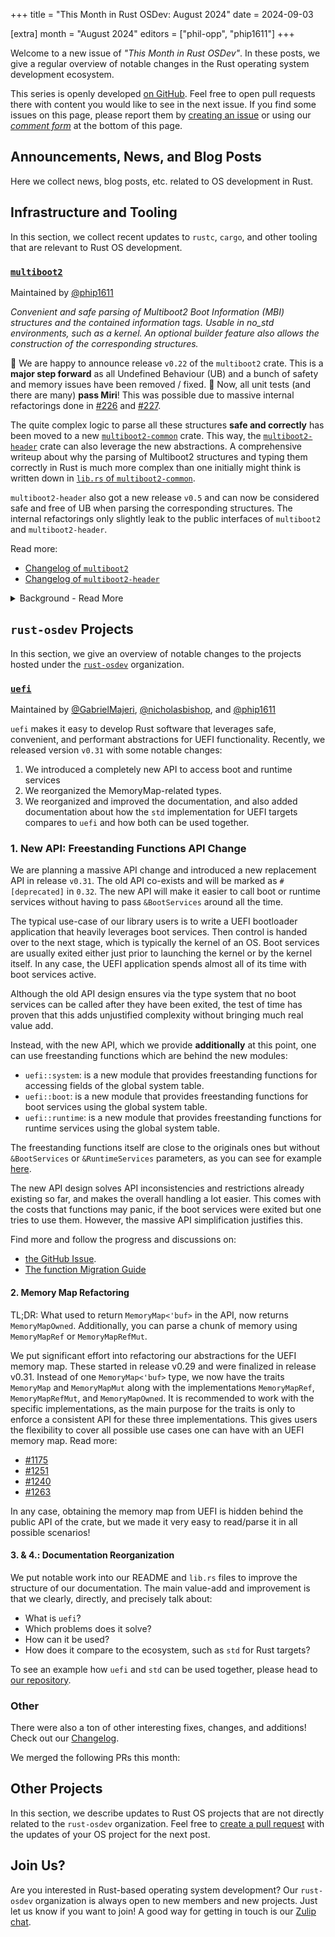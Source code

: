 +++
title = "This Month in Rust OSDev: August 2024"
date = 2024-09-03

[extra]
month = "August 2024"
editors = ["phil-opp", "phip1611"]
+++

Welcome to a new issue of _"This Month in Rust OSDev"_. In these posts, we give a regular overview of notable changes in the Rust operating system development ecosystem.

<!-- more -->

This series is openly developed [on GitHub](https://github.com/rust-osdev/homepage/). Feel free to open pull requests there with content you would like to see in the next issue. If you find some issues on this page, please report them by [creating an issue](https://github.com/rust-osdev/homepage/issues/new) or using our <a href="#comment-form">_comment form_</a> at the bottom of this page.

<!--
    This is a draft for the upcoming "This Month in Rust OSDev (August 2024)" post.
    Feel free to create pull requests against the `next` branch to add your
    content here.
    Please take a look at the past posts on https://rust-osdev.com/ to see the
    general structure of these posts.
-->

## Announcements, News, and Blog Posts

Here we collect news, blog posts, etc. related to OS development in Rust.

<!--
Please follow this template:

- [Title](https://example.com)
  - (optional) Some additional context
-->


## Infrastructure and Tooling

In this section, we collect recent updates to `rustc`, `cargo`, and other tooling that are relevant to Rust OS development.

<!--
    Please use the following template:

- [Title](https://example.com)
  - (optional) Some additional context
-->

### [`multiboot2`](https://github.com/rust-osdev/acpi)
<span class="maintainers">Maintained by [@phip1611](https://github.com/phip1611)</span>

_Convenient and safe parsing of Multiboot2 Boot Information (MBI) structures and
the contained information tags. Usable in no_std environments, such as a kernel. 
An optional builder feature also allows the construction of the corresponding 
structures._

🎉 We are happy to announce release `v0.22` of the `multiboot2` crate. This is a
**major step forward** as all Undefined Behaviour (UB) and a bunch of safety and
memory issues have been removed / fixed. 🎉 Now, all unit tests (and there are
many) **pass Miri**! This was possible due to massive internal refactorings done
in [#226](https://github.com/rust-osdev/multiboot2/pull/226) and [#227](https://github.com/rust-osdev/multiboot2/pull/227).

The quite complex logic to parse all these structures **safe and correctly**
has been moved to a new [`multiboot2-common`](https://docs.rs/multiboot2-common)
crate. This way, the [`multiboot2-header`](https://crates.io/crates/multiboot2-header)
crate can also leverage the new abstractions. A comprehensive writeup about why 
the parsing of Multiboot2 structures and typing them correctly in Rust is much
more complex than one initially might think is written down in 
[`lib.rs` of `multiboot2-common`](https://docs.rs/multiboot2-common).

`multiboot2-header` also got a new release `v0.5` and can now be considered 
safe and free of UB when parsing the corresponding structures. The internal
refactorings only slightly leak to the public interfaces of `multiboot2`
and `multiboot2-header`.

Read more:
- [Changelog of `multiboot2`](https://github.com/rust-osdev/multiboot2/blob/b95b73508925b5484a0cf531a45c9c9ce555d560/multiboot2/Changelog.md)
- [Changelog of `multiboot2-header`](https://github.com/rust-osdev/multiboot2/blob/b95b73508925b5484a0cf531a45c9c9ce555d560/multiboot2-header/Changelog.md)

<details>
<summary>Background - Read More</summary>

The crate grew historically without a centralized design or approach how to work
with memory and pointers. Therefore, many UB way unintentionally created. We 
are happy to get lack of the technical debt. Nevertheless, thanks to everyone
who contributed over the years - sorry if we had to rewrite your code in this 
one! :)
</details>

## `rust-osdev` Projects

In this section, we give an overview of notable changes to the projects hosted under the [`rust-osdev`](https://github.com/rust-osdev/about) organization.

<!--
    Please use the following template:

    ### [`repo_name`](https://github.com/rust-osdev/repo_name)
    <span class="maintainers">Maintained by [@maintainer_1](https://github.com/maintainer_1)</span>

    The `repo_name` crate ...<<short introduction>>...

    We merged the following changes this month:
    <<changelog, either in list or text form>>
-->

### [`uefi`](https://github.com/rust-osdev/uefi-rs)
<span class="maintainers">Maintained by [@GabrielMajeri](https://github.com/GabrielMajeri), [@nicholasbishop](https://github.com/nicholasbishop), and [@phip1611](https://github.com/phip1611)</span>

`uefi` makes it easy to develop Rust software that leverages safe, convenient,
and performant abstractions for UEFI functionality. Recently, we released 
version `v0.31` with some notable changes:

1. We introduced a completely new API to access boot and runtime services
2. We reorganized the MemoryMap-related types.
3. We reorganized and improved the documentation, and also added documentation
   about how the `std` implementation for UEFI targets compares to `uefi` and
   how both can be used together.

### 1. New API: Freestanding Functions API Change

We are planning a massive API change and introduced a new replacement API in
release `v0.31`. The old API co-exists and will be marked as 
`#[deprecated]` in `0.32`. The new API will make it easier to call boot or 
runtime services without having to pass `&BootServices` around all the time.

The typical use-case of our library users is to write a UEFI bootloader
application that heavily leverages boot services. Then control is handed over to
the next stage, which is typically the kernel of an OS. Boot services are
usually exited either just prior to launching the kernel or by the kernel
itself. In any case, the UEFI application spends almost all of its time with
boot services active.

Although the old API design ensures via the type system that no boot
services can be called after they have been exited, the test of time has proven
that this adds unjustified complexity without bringing much real value add.

Instead, with the new API, which we provide **additionally** at this point,
one can use freestanding functions which are behind the new modules:

- `uefi::system`: is a new module that provides freestanding functions for
  accessing fields of the global system table.
- `uefi::boot`:
  is a new module that provides freestanding functions for boot services using
  the global system table.
- `uefi::runtime`: is a new module that provides freestanding functions for
  runtime services using the global system table.

The freestanding functions itself are close to the originals ones but without
`&BootServices` or `&RuntimeServices` parameters, as you can see for example
[here](https://github.com/rust-osdev/uefi-rs/pull/1344/files#diff-46f1e3c04d719fff471faf35c4d218430e1d664ac0a0fab9d2c15870c2d0f066).

The new API design solves API inconsistencies and restrictions already existing
so far, and makes the overall handling a lot easier. This comes with the costs
that functions may panic, if the boot services were exited but one tries to use
them. However, the massive API simplification justifies this.

Find more and follow the progress and discussions on:
- [the GitHub Issue](https://github.com/rust-osdev/uefi-rs/issues/893#issuecomment-2241610633).
- [The function Migration Guide](https://github.com/rust-osdev/uefi-rs/blob/main/docs/funcs_migration.md)

#### 2. Memory Map Refactoring

TL;DR: What used to return `MemoryMap<'buf>` in the API, now returns
`MemoryMapOwned`. Additionally, you can parse a chunk of memory using
`MemoryMapRef` or `MemoryMapRefMut`.

We put significant effort into refactoring our abstractions for the UEFI memory 
map. These started in release v0.29 and were finalized in release v0.31. 
Instead of one `MemoryMap<'buf>` type, we now have the traits `MemoryMap` and 
`MemoryMapMut` along with the implementations `MemoryMapRef`, `MemoryMapRefMut`, 
and `MemoryMapOwned`. It is recommended to work with the specific 
implementations, as the main purpose for the traits is only to enforce a 
consistent API for these three implementations. This gives users the 
flexibility to cover all possible use cases one can have with an UEFI memory 
map. Read more:
- [#1175](https://github.com/rust-osdev/uefi-rs/pull/1175)
- [#1251](https://github.com/rust-osdev/uefi-rs/pull/1251)
- [#1240](https://github.com/rust-osdev/uefi-rs/pull/1240)
- [#1263](https://github.com/rust-osdev/uefi-rs/pull/1263)

In any case, obtaining the memory map from UEFI is hidden behind the
public API of the crate, but we made it very easy to read/parse it in all
possible scenarios!

#### 3. & 4.: Documentation Reorganization

We put notable work into our README and `lib.rs` files to improve the
structure of our documentation. The main value-add and improvement is that we 
clearly, directly, and precisely talk about:

- What is `uefi`?
- Which problems does it solve?
- How can it be used?
- How does it compare to the ecosystem, such as `std` for Rust targets?

To see an example how `uefi` and `std` can be used together, please head to
[our repository](https://github.com/rust-osdev/uefi-rs/tree/main/uefi-std-example).

### Other

There were also a ton of other interesting fixes, changes, and additions! 
Check out our [Changelog](https://github.com/rust-osdev/uefi-rs/blob/main/uefi/CHANGELOG.md).

We merged the following PRs this month:
<!-- todo -->

## Other Projects

In this section, we describe updates to Rust OS projects that are not directly related to the `rust-osdev` organization. Feel free to [create a pull request](https://github.com/rust-osdev/homepage/pulls) with the updates of your OS project for the next post.

<!--
    Please use the following template:

    ### [`owner_name/repo_name`](https://github.com/rust-osdev/owner_name/repo_name)
    <span class="maintainers">(Section written by [@your_github_name](https://github.com/your_github_name))</span>

    ...<<your project updates>>...
-->

## Join Us?

Are you interested in Rust-based operating system development? Our `rust-osdev` organization is always open to new members and new projects. Just let us know if you want to join! A good way for getting in touch is our [Zulip chat](https://rust-osdev.zulipchat.com).
